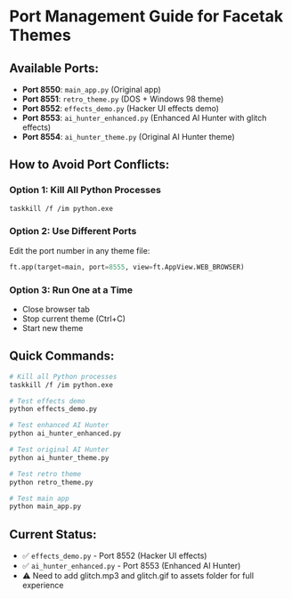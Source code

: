# Port Management Guide for Facetak Themes

## Available Ports:
- **Port 8550**: `main_app.py` (Original app)
- **Port 8551**: `retro_theme.py` (DOS + Windows 98 theme)
- **Port 8552**: `effects_demo.py` (Hacker UI effects demo)
- **Port 8553**: `ai_hunter_enhanced.py` (Enhanced AI Hunter with glitch effects)
- **Port 8554**: `ai_hunter_theme.py` (Original AI Hunter theme)

## How to Avoid Port Conflicts:

### Option 1: Kill All Python Processes
```bash
taskkill /f /im python.exe
```

### Option 2: Use Different Ports
Edit the port number in any theme file:
```python
ft.app(target=main, port=8555, view=ft.AppView.WEB_BROWSER)
```

### Option 3: Run One at a Time
- Close browser tab
- Stop current theme (Ctrl+C)
- Start new theme

## Quick Commands:
```bash
# Kill all Python processes
taskkill /f /im python.exe

# Test effects demo
python effects_demo.py

# Test enhanced AI Hunter
python ai_hunter_enhanced.py

# Test original AI Hunter
python ai_hunter_theme.py

# Test retro theme
python retro_theme.py

# Test main app
python main_app.py
```

## Current Status:
- ✅ `effects_demo.py` - Port 8552 (Hacker UI effects)
- ✅ `ai_hunter_enhanced.py` - Port 8553 (Enhanced AI Hunter)
- ⚠️ Need to add glitch.mp3 and glitch.gif to assets folder for full experience
